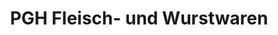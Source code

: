 ---
title: "PGH Fleisch- und Wurstwaren"
url: /schoenebeck-elbe/pgh-fleisch-und-wurstwaren-steinstrasse/
shop: Metzgerei
---